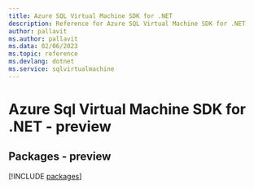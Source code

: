 ```yaml
---
title: Azure SQL Virtual Machine SDK for .NET
description: Reference for Azure SQL Virtual Machine SDK for .NET
author: pallavit
ms.author: pallavit
ms.data: 02/06/2023
ms.topic: reference
ms.devlang: dotnet
ms.service: sqlvirtualmachine
---
```

# Azure Sql Virtual Machine SDK for .NET - preview
## Packages - preview
[!INCLUDE [packages](sql-virtual-machine-index.md)]